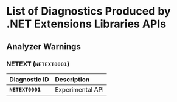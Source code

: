 # List of Diagnostics Produced by .NET Extensions Libraries APIs

## Analyzer Warnings

### NETEXT  (`NETEXT0001`)

| Diagnostic ID     | Description |
| :---------------- | :---------- |
|  __`NETEXT0001`__ | Experimental API |
